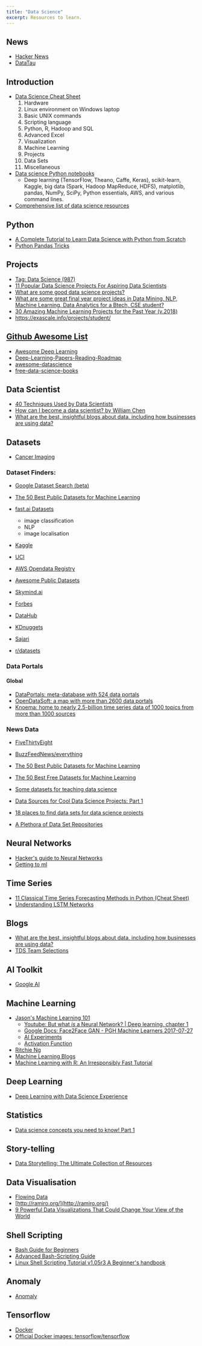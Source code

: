 ```yaml
---
title: "Data Science"
excerpt: Resources to learn.
---
```


## News
- [Hacker News](https://news.ycombinator.com/)
- [DataTau](http://www.datatau.com/)



## Introduction
- [Data Science Cheat Sheet](https://www.datasciencecentral.com/profiles/blogs/data-science-cheat-sheet)
    1. Hardware
    2. Linux environment on Windows laptop
    3. Basic UNIX commands
    4. Scripting language
    5. Python, R, Hadoop and SQL
    6. Advanced Excel
    7. Visualization
    8. Machine Learning
    9. Projects
    10. Data Sets
    11. Miscellaneous
- [Data science Python notebooks](https://github.com/donnemartin/data-science-ipython-notebooks)
    - Deep learning (TensorFlow, Theano, Caffe, Keras), scikit-learn, Kaggle, big data (Spark, Hadoop MapReduce, HDFS), matplotlib, pandas, NumPy, SciPy, Python essentials, AWS, and various command lines.
- [Comprehensive list of data science resources](https://www.datasciencecentral.com/group/resources/forum/topics/comprehensive-list-of-data-science-resources)



## Python
- [A Complete Tutorial to Learn Data Science with Python from Scratch](https://www.analyticsvidhya.com/blog/2016/01/complete-tutorial-learn-data-science-python-scratch-2/)
- [Python Pandas Tricks](https://realpython.com/python-pandas-tricks/#1-configure-options-settings-at-interpreter-startup)


## Projects
- [Tag: Data Science (987)](https://www.kdnuggets.com/tag/data-science)
- [11 Popular Data Science Projects For Aspiring Data Scientists](https://www.analyticsvidhya.com/blog/2016/10/)
- [What are some good data science projects?](https://www.quora.com/What-are-some-good-data-science-projects)
- [What are some great final year project ideas in Data Mining, NLP, Machine Learning, Data Analytics for a Btech, CSE student?](https://www.quora.com/What-are-some-great-final-year-project-ideas-in-Data-Mining-NLP-Machine-Learning-Data-Analytics-for-a-Btech-CSE-student/answer/Sakina-Mirza-2)
- [30 Amazing Machine Learning Projects for the Past Year (v.2018)](https://medium.mybridge.co/30-amazing-machine-learning-projects-for-the-past-year-v-2018-b853b8621ac7)
- <https://exascale.info/projects/student/>




## [Github Awesome List](https://github.com/sindresorhus/awesome)
- [Awesome Deep Learning](https://github.com/ChristosChristofidis/awesome-deep-learning)
- [Deep-Learning-Papers-Reading-Roadmap](https://github.com/songrotek/Deep-Learning-Papers-Reading-Roadmap)
- [awesome-datascience](https://github.com/bulutyazilim/awesome-datascience)
- [free-data-science-books](https://github.com/chaconnewu/free-data-science-books)



## Data Scientist
- [40 Techniques Used by Data Scientists](https://www.datasciencecentral.com/profiles/blogs/40-techniques-used-by-data-scientists)
- [How can I become a data scientist? by William Chen](https://www.quora.com/How-can-I-become-a-data-scientist-1/answers/4451343)
- [What are the best, insightful blogs about data, including how businesses are using data?](https://www.quora.com/What-are-the-best-insightful-blogs-about-data-including-how-businesses-are-using-data)



## Datasets
- [Cancer Imaging](https://www.cancerimagingarchive.net/)

### Dataset Finders:
- [Google Dataset Search (beta)](https://toolbox.google.com/datasetsearch)



- [The 50 Best Public Datasets for Machine Learning](https://medium.com/datadriveninvestor/the-50-best-public-datasets-for-machine-learning-d80e9f030279)

- [fast.ai Datasets](https://course.fast.ai/datasets.html)
    - image classification
    - NLP
    - image localisation
- [Kaggle](https://www.kaggle.com/datasets)
- [UCI](https://archive.ics.uci.edu/ml/index.php)
- [AWS Opendata Registry](https://registry.opendata.aws/)
- [Awesome Public Datasets](https://github.com/awesomedata/awesome-public-datasets)
- [Skymind.ai](https://skymind.ai/wiki/open-datasets)
- [Forbes](https://www.forbes.com/sites/bernardmarr/2018/02/26/big-data-and-ai-30-amazing-and-free-public-data-sources-for-2018/#328acc6b5f8a)
- [DataHub](https://datahub.io/)
- [KDnuggets](https://www.kdnuggets.com/datasets/index.html)
- [Sajari](https://www.sajari.com/public-data)
- [r/datasets](https://www.reddit.com/r/datasets)


### Data Portals

#### Global
- [DataPortals: meta-database with 524 data portals](http://dataportals.org/)
- [OpenDataSoft: a map with more than 2600 data portals](https://www.opendatasoft.com/a-comprehensive-list-of-all-open-data-portals-around-the-world/)
- [Knoema: home to nearly 2.5-billion time series data of 1000 topics from more than 1000 sources](https://knoema.com/atlas/sources)


### News Data
- [FiveThirtyEight](https://data.fivethirtyeight.com/)
- [BuzzFeedNews/everything](https://github.com/BuzzFeedNews/everything)


- [The 50 Best Public Datasets for Machine Learning](https://medium.com/datadriveninvestor/the-50-best-public-datasets-for-machine-learning-d80e9f030279)
- [The 50 Best Free Datasets for Machine Learning](https://gengo.ai/datasets/the-50-best-free-datasets-for-machine-learning/)
- [Some datasets for teaching data science](https://simplystatistics.org/2018/01/22/the-dslabs-package-provides-datasets-for-teaching-data-science/)
- [Data Sources for Cool Data Science Projects: Part 1](https://blog.thedataincubator.com/2014/10/data-sources-for-cool-data-science-projects-part-1/)
- [18 places to find data sets for data science projects](https://www.dataquest.io/blog/free-datasets-for-projects/)
- [A Plethora of Data Set Repositories](https://www.datasciencecentral.com/profiles/blogs/a-plethora-of-data-set-repositories)



## Neural Networks
- [Hacker's guide to Neural Networks](https://karpathy.github.io/neuralnets/)
- [Getting to ml](http://neuralnetworksanddeeplearning.com/)



## Time Series
- [11 Classical Time Series Forecasting Methods in Python (Cheat Sheet)](https://machinelearningmastery.com/time-series-forecasting-methods-in-python-cheat-sheet/)
- [Understanding LSTM Networks](https://colah.github.io/posts/2015-08-Understanding-LSTMs/)


## Blogs
- [What are the best, insightful blogs about data, including how businesses are using data?](https://www.quora.com/What-are-the-best-insightful-blogs-about-data-including-how-businesses-are-using-data)
- [TDS Team Selections](https://towardsdatascience.com/@TDSteam)



## AI Toolkit
- [Google AI](https://ai.google/)



## Machine Learning
- [Jason's Machine Learning 101](https://docs.google.com/presentation/d/1kSuQyW5DTnkVaZEjGYCkfOxvzCqGEFzWBy4e9Uedd9k/edit#slide=id.g183f28bdc3_0_90)
    - [Youtube: But what *is* a Neural Network? | Deep learning, chapter 1](https://www.youtube.com/watch?v=aircAruvnKk)
    - [Google Docs: Face2Face GAN - PGH Machine Learners 2017-07-27](https://docs.google.com/presentation/d/1uYSM7hR8H6aNv6hGkzfS05ojQiuVOgnq5ASLpGy8IGk/edit#slide=id.g249ebeb2f6_0_513)
    - [AI Experiments](https://experiments.withgoogle.com/collection/ai)
    - [Activation Function](https://medium.com/the-theory-of-everything/understanding-activation-functions-in-neural-networks-9491262884e0)
- [Ritchie Ng](https://www.ritchieng.com/machine-learning-evaluate-classification-model/)
- [Machine Learning Blogs](https://machinelearningblogs.com/)
- [Machine Learning with R: An Irresponsibly Fast Tutorial](https://will-stanton.com/machine-learning-with-r-an-irresponsibly-fast-tutorial/)



## Deep Learning
- [Deep Learning with Data Science Experience](https://medium.com/ibm-data-science-experience/deep-learning-with-data-science-experience-8478cc0f81ac)



## Statistics
- [Data science concepts you need to know! Part 1](https://towardsdatascience.com/introduction-to-statistics-e9d72d818745)



## Story-telling
- [Data Storytelling: The Ultimate Collection of Resources](http://www.juiceanalytics.com/writing/the-ultimate-collection-of-data-storytelling-resources/)



## Data Visualisation
- [Flowing Data](https://flowingdata.com/)
- [http://ramiro.org/](http://ramiro.org/)
- [9 Powerful Data Visualizations That Could Change Your View of the World](https://datasciencedegree.wisconsin.edu/blog/9-powerful-data-visualizations/)



## Shell Scripting
- [Bash Guide for Beginners](http://www.tldp.org/LDP/Bash-Beginners-Guide/html/)
- [Advanced Bash-Scripting Guide](http://www.tldp.org/LDP/abs/html/)
- [Linux Shell Scripting Tutorial v1.05r3 A Beginner's handbook](http://www.freeos.com/guides/lsst/index.html)




## Anomaly
- [Anomaly](https://anomaly.io/blog/)



## Tensorflow
- [Docker](https://www.tensorflow.org/install/docker)
- [Official Docker images: tensorflow/tensorflow](https://hub.docker.com/r/tensorflow/tensorflow/)